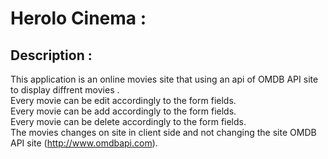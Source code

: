 # Herolo Cinema :

## Description :

This application is an online movies site that using an api of OMDB API site to display diffrent movies .<br />
Every movie can be edit accordingly to the form fields.<br />
Every movie can be add accordingly to the form fields.<br />
Every movie can be delete accordingly to the form fields.<br />
The movies changes on site in client side and not changing the site OMDB API site (http://www.omdbapi.com).<br />
